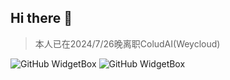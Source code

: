 ## Hi there 👋
> 本人已在2024/7/26晚离职ColudAI(Weycloud)

![GitHub WidgetBox](https://github-widgetbox.vercel.app/api/profile?username=Starry-Sky-World&data=followers,repositories,stars,commits)
![GitHub WidgetBox](https://github-widgetbox.vercel.app/api/skills?languages=python,html,css,cpp,json,yaml,markdown)
